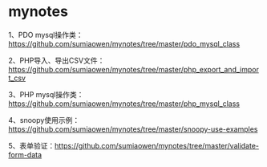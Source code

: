 mynotes
=======

1、PDO mysql操作类：https://github.com/sumiaowen/mynotes/tree/master/pdo_mysql_class

2、PHP导入、导出CSV文件：https://github.com/sumiaowen/mynotes/tree/master/php_export_and_import_csv

3、PHP mysql操作类：https://github.com/sumiaowen/mynotes/tree/master/php_mysql_class

4、snoopy使用示例：https://github.com/sumiaowen/mynotes/tree/master/snoopy-use-examples

5、表单验证：https://github.com/sumiaowen/mynotes/tree/master/validate-form-data
